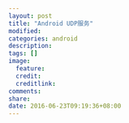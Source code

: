 ```yaml
---
layout: post
title: "Android UDP服务"
modified:
categories: android
description:
tags: []
image:
  feature:
  credit:
  creditlink:
comments:
share:
date: 2016-06-23T09:19:36+08:00
---
```

